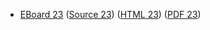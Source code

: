 * [EBoard 23](../eboards/eboard.23.html)
  ([Source 23](../eboards/eboard.23.md))
  ([HTML 23](../eboards/eboard.23.html))
  ([PDF 23](../eboards/eboard.23.pdf))
